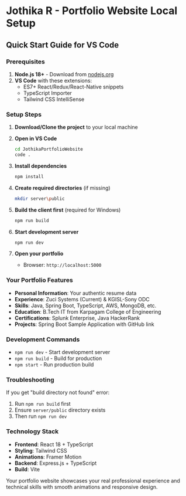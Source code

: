 # Jothika R - Portfolio Website Local Setup

## Quick Start Guide for VS Code

### Prerequisites
1. **Node.js 18+** - Download from [nodejs.org](https://nodejs.org/)
2. **VS Code** with these extensions:
   - ES7+ React/Redux/React-Native snippets
   - TypeScript Importer
   - Tailwind CSS IntelliSense

### Setup Steps

1. **Download/Clone the project** to your local machine

2. **Open in VS Code**
   ```bash
   cd JothikaPortfolioWebsite
   code .
   ```

3. **Install dependencies**
   ```bash
   npm install
   ```

4. **Create required directories** (if missing)
   ```bash
   mkdir server\public
   ```

5. **Build the client first** (required for Windows)
   ```bash
   npm run build
   ```

6. **Start development server**
   ```bash
   npm run dev
   ```

7. **Open your portfolio**
   - Browser: `http://localhost:5000`

### Your Portfolio Features
- **Personal Information**: Your authentic resume data
- **Experience**: Zuci Systems (Current) & KGISL-Sony ODC
- **Skills**: Java, Spring Boot, TypeScript, AWS, MongoDB, etc.
- **Education**: B.Tech IT from Karpagam College of Engineering
- **Certifications**: Splunk Enterprise, Java HackerRank
- **Projects**: Spring Boot Sample Application with GitHub link

### Development Commands
- `npm run dev` - Start development server
- `npm run build` - Build for production
- `npm start` - Run production build

### Troubleshooting
If you get "build directory not found" error:
1. Run `npm run build` first
2. Ensure `server/public` directory exists
3. Then run `npm run dev`

### Technology Stack
- **Frontend**: React 18 + TypeScript
- **Styling**: Tailwind CSS
- **Animations**: Framer Motion
- **Backend**: Express.js + TypeScript
- **Build**: Vite

Your portfolio website showcases your real professional experience and technical skills with smooth animations and responsive design.
